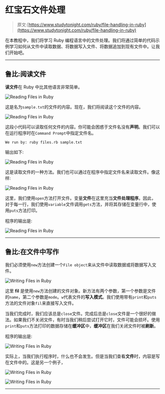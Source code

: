# 红宝石文件处理

> 原文:[https://www.studytonight.com/ruby/file-handling-in-ruby](https://www.studytonight.com/ruby/file-handling-in-ruby)

在本教程中，我们将学习 Ruby 编程语言中的文件处理。我们将通过简单的代码示例学习如何从文件中读取数据、将数据写入文件、将数据追加到现有文件中。让我们开始吧。

* * *

## 鲁比:阅读文件

**读文件**在 Ruby 中比其他语言非常简单。

![Reading Files in Ruby](../Images/59ef8c47589d3d638b0eece8d25cdcc9.png)

这是名为`sample.txt`的文件的内容。现在，我们将阅读这个文件的内容。

![Reading Files in Ruby](../Images/170e1a66fd55e0c4803a1435f3eda30a.png)

这段小代码可以读取任何文件的内容。你可能会困惑于文件名没有**声明**。我们可以在运行程序时在`Command Prompt`中指定文件名。

```
We run by: ruby files.rb sample.txt
```

输出如下:

![Reading Files in Ruby](../Images/21612c962de21bda949c7667b85ec62f.png)

这是读取文件的一种方法。我们也可以通过在程序中指定文件名来读取文件。像这样:

![Reading Files in Ruby](../Images/10aa734e76fed552ea779e7933d07daf.png)

这里，我们使用`open`方法打开文件。变量**文件**在这里充当**文件处理程序**。因此，对于每一行，我们使用`variable`文件调用`gets`方法，并将其存储在变量行中，使用`puts`方法打印。

程序的输出是:

![Reading Files in Ruby](../Images/9b8630a7463c2f4191b630bc10103c11.png)

* * *

## 鲁比:在文件中写作

我们必须使用`new`方法创建一个`File object`来从文件中读取数据或将数据写入文件。

![Writing Files in Ruby](../Images/7c7c135e4082b4756dd359a81f85bb9d.png)

这里 **fil** 是使用`new`方法创建的文件对象。新方法有两个参数，第一个参数是文件的`name`，第二个参数是`mode`。`w`代表文件的**写入模式**。我们使用带有`print`和`puts`方法的文件对象`fil`来直接写入文件。

当我们完成时，我们应该总是`close`文件。完成后总是`close`文件是一个很好的做法。如果我们不关闭文件，有时当我们稍后尝试打开它时，文件可能会损坏。使用`print`和`puts`方法打印的数据存储在**缓冲区**中，**缓冲区**在我们关闭文件时被**刷新**。

程序的输出是:

![Writing Files in Ruby](../Images/29991e00626ec45c7d79c135565572f2.png)

实际上，当我们执行程序时，什么也不会发生。但是当我们查看**文件**时，内容是写在文件中的。这是另一个例子，

![Writing Files in Ruby](../Images/f9a0100f714163867e2dcce6664e4d6c.png)

![Writing Files in Ruby](../Images/d0833a1dbff20d2b0d9ff1715a11ffdb.png)

* * *